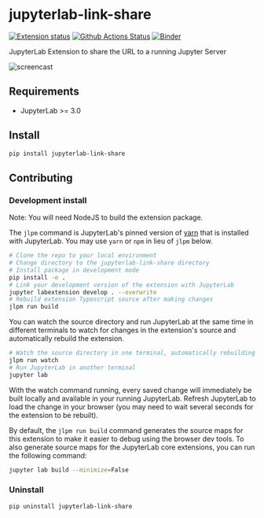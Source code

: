 # jupyterlab-link-share

[![Extension status](https://img.shields.io/badge/status-ready-success "ready to be used")](https://jupyterlab-contrib.github.io/)
[![Github Actions Status](https://github.com/jupyterlab-contrib/jupyterlab-link-share/workflows/Build/badge.svg)](https://github.com/gamesconsort/games-jupyter-hub/actions/workflows/build.yml)
[![Binder](https://mybinder.org/badge_logo.svg)](https://mybinder.org/v2/gh/gamesconsort/games-jupyter-hub/main?urlpath=/lab)

JupyterLab Extension to share the URL to a running Jupyter Server

![screencast](https://user-images.githubusercontent.com/591645/104604669-e0f53880-567d-11eb-989f-2bf2edd416ce.gif)

## Requirements

* JupyterLab >= 3.0

## Install

```bash
pip install jupyterlab-link-share
```

## Contributing

### Development install

Note: You will need NodeJS to build the extension package.

The `jlpm` command is JupyterLab's pinned version of
[yarn](https://yarnpkg.com/) that is installed with JupyterLab. You may use
`yarn` or `npm` in lieu of `jlpm` below.

```bash
# Clone the repo to your local environment
# Change directory to the jupyterlab-link-share directory
# Install package in development mode
pip install -e .
# Link your development version of the extension with JupyterLab
jupyter labextension develop . --overwrite
# Rebuild extension Typescript source after making changes
jlpm run build
```

You can watch the source directory and run JupyterLab at the same time in different terminals to watch for changes in the extension's source and automatically rebuild the extension.

```bash
# Watch the source directory in one terminal, automatically rebuilding when needed
jlpm run watch
# Run JupyterLab in another terminal
jupyter lab
```

With the watch command running, every saved change will immediately be built locally and available in your running JupyterLab. Refresh JupyterLab to load the change in your browser (you may need to wait several seconds for the extension to be rebuilt).

By default, the `jlpm run build` command generates the source maps for this extension to make it easier to debug using the browser dev tools. To also generate source maps for the JupyterLab core extensions, you can run the following command:

```bash
jupyter lab build --minimize=False
```

### Uninstall

```bash
pip uninstall jupyterlab-link-share
```
